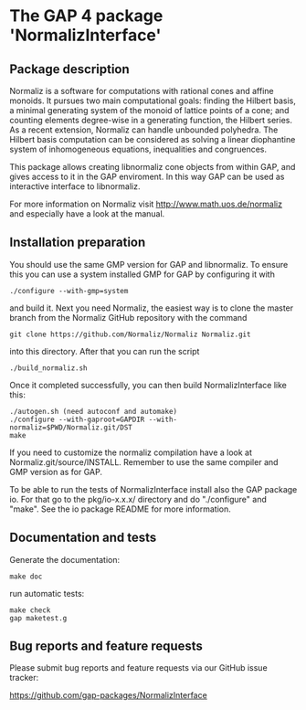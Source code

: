 # The GAP 4 package 'NormalizInterface'

## Package description

Normaliz is a software for computations with rational cones and affine
monoids. It pursues two main computational goals: finding the Hilbert
basis, a minimal generating system of the monoid of lattice points of a
cone; and counting elements degree-wise in a generating function, the
Hilbert series.
As a recent extension, Normaliz can handle unbounded polyhedra. The
Hilbert basis computation can be considered as solving a linear
diophantine system of inhomogeneous equations, inequalities and
congruences.

This package allows creating libnormaliz cone objects from within GAP,
and gives access to it in the GAP enviroment. In this way GAP can be
used as interactive interface to libnormaliz.

For more information on Normaliz visit http://www.math.uos.de/normaliz and
especially have a look at the manual.


## Installation preparation

You should use the same GMP version for GAP and libnormaliz. To ensure
this you can use a system installed GMP for GAP by configuring it with

    ./configure --with-gmp=system

and build it. Next you need Normaliz, the easiest way is to clone the master
branch from the Normaliz GitHub repository with the command

    git clone https://github.com/Normaliz/Normaliz Normaliz.git

into this directory. After that you can run the script
    
    ./build_normaliz.sh

Once it completed successfully, you can then build NormalizInterface
like this:

    ./autogen.sh (need autoconf and automake)
    ./configure --with-gaproot=GAPDIR --with-normaliz=$PWD/Normaliz.git/DST
    make

If you need to customize the normaliz compilation have a look at
Normaliz.git/source/INSTALL. Remember to use the same compiler and GMP
version as for GAP.

To be able to run the tests of NormalizInterface install also the GAP package
io. For that go to the pkg/io-x.x.x/ directory and do "./configure" and "make".
See the io package README for more information.


## Documentation and tests

Generate the documentation:
    
    make doc

run automatic tests:
    
    make check
    gap maketest.g


## Bug reports and feature requests

Please submit bug reports and feature requests via our GitHub issue tracker:

  https://github.com/gap-packages/NormalizInterface
